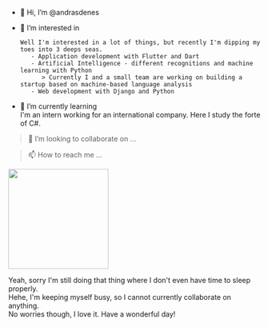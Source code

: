 - 👋 Hi, I’m @andrasdenes
- 👀 I’m interested in 

      Well I'm interested in a lot of things, but recently I'm dipping my toes into 3 deeps seas.
         - Application development with Flutter and Dart  
         - Artificial Intelligence - different recognitions and machine learning with Python  
            > Currently I and a small team are working on building a startup based on machine-based language analysis
         - Web development with Django and Python
   
- 🌱 I’m currently learning  
   I'm an intern working for an international company. Here I study the forte of C#.

> 💞️ I’m looking to collaborate on ...  

> 📫 How to reach me ...


<img src="https://static3.thegamerimages.com/wordpress/wp-content/uploads/2019/07/Borderlands-2-Tiny-Tina-Eye-Glitch.jpg?q=50&fit=crop&w=740&h=370" height="200px;"></img>

Yeah, sorry I'm still doing that thing where I don't even have time to sleep properly.  
Hehe, I'm keeping myself busy, so I cannot currently collaborate on anything.  
No worries though, I love it. Have a wonderful day!


<!---
andrasdenes/andrasdenes is a ✨ special ✨ repository because its `README.md` (this file) appears on your GitHub profile.
You can click the Preview link to take a look at your changes.
--->
